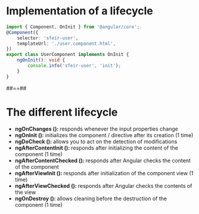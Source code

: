 <!-- .slide: class="with-code inconsolata" -->

# Implementation of a lifecycle

```typescript
import { Component, OnInit } from '@angular/core';
@Component({
    selector: 'sfeir-user',
    templateUrl: './user.component.html',
})
export class UserComponent implements OnInit {
    ngOnInit(): void {
        console.info('sfeir-user', 'init');
    }
}
```

<!-- .element: class="big-code" -->

##==##

<!-- .slide -->

# The different lifecycle

-   <b> ngOnChanges (): </b> responds whenever the input properties change
-   <b> ngOnInit (): </b> initializes the component / directive after its creation (1 time)
-   <b> ngDoCheck (): </b> allows you to act on the detection of modifications
-   <b> ngAfterContentInit (): </b> responds after initializing the content of the component (1 time)
-   <b> ngAfterContentChecked (): </b> responds after Angular checks the content of the component
-   <b> ngAfterViewInit (): </b> responds after initialization of the component view (1 time)
-   <b> ngAfterViewChecked (): </b> responds after Angular checks the contents of the view
-   <b> ngOnDestroy (): </b> allows cleaning before the destruction of the component (1 time)
